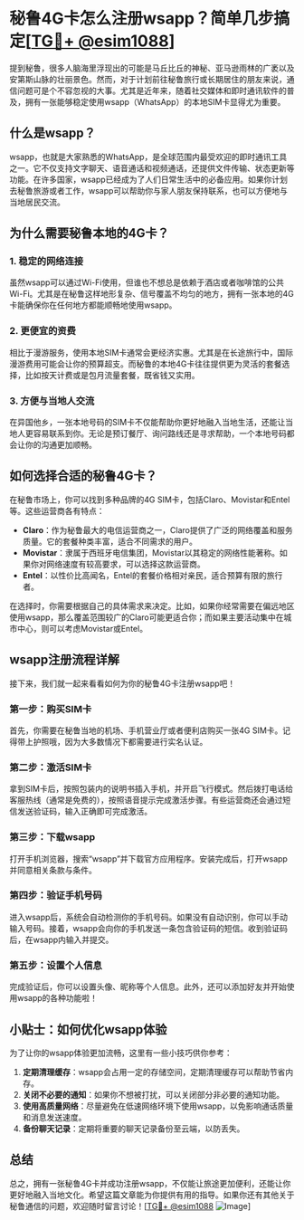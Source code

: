 # 秘鲁4G卡怎么注册wsapp？简单几步搞定[[TG💪+ @esim1088](https://t.me/s/esim1088)]

提到秘鲁，很多人脑海里浮现出的可能是马丘比丘的神秘、亚马逊雨林的广袤以及安第斯山脉的壮丽景色。然而，对于计划前往秘鲁旅行或长期居住的朋友来说，通信问题可是个不容忽视的大事。尤其是近年来，随着社交媒体和即时通讯软件的普及，拥有一张能够稳定使用wsapp（WhatsApp）的本地SIM卡显得尤为重要。

## 什么是wsapp？

wsapp，也就是大家熟悉的WhatsApp，是全球范围内最受欢迎的即时通讯工具之一。它不仅支持文字聊天、语音通话和视频通话，还提供文件传输、状态更新等功能。在许多国家，wsapp已经成为了人们日常生活中的必备应用。如果你计划去秘鲁旅游或者工作，wsapp可以帮助你与家人朋友保持联系，也可以方便地与当地居民交流。

## 为什么需要秘鲁本地的4G卡？

### 1. 稳定的网络连接
虽然wsapp可以通过Wi-Fi使用，但谁也不想总是依赖于酒店或者咖啡馆的公共Wi-Fi。尤其是在秘鲁这样地形复杂、信号覆盖不均匀的地方，拥有一张本地的4G卡能确保你在任何地方都能顺畅地使用wsapp。

### 2. 更便宜的资费
相比于漫游服务，使用本地SIM卡通常会更经济实惠。尤其是在长途旅行中，国际漫游费用可能会让你的预算超支。而秘鲁的本地4G卡往往提供更为灵活的套餐选择，比如按天计费或是包月流量套餐，既省钱又实用。

### 3. 方便与当地人交流
在异国他乡，一张本地号码的SIM卡不仅能帮助你更好地融入当地生活，还能让当地人更容易联系到你。无论是预订餐厅、询问路线还是寻求帮助，一个本地号码都会让你的沟通更加顺畅。

## 如何选择合适的秘鲁4G卡？

在秘鲁市场上，你可以找到多种品牌的4G SIM卡，包括Claro、Movistar和Entel等。这些运营商各有特点：

- **Claro**：作为秘鲁最大的电信运营商之一，Claro提供了广泛的网络覆盖和服务质量。它的套餐种类丰富，适合不同需求的用户。
- **Movistar**：隶属于西班牙电信集团，Movistar以其稳定的网络性能著称。如果你对网络速度有较高要求，可以选择这款运营商。
- **Entel**：以性价比高闻名，Entel的套餐价格相对亲民，适合预算有限的旅行者。

在选择时，你需要根据自己的具体需求来决定。比如，如果你经常需要在偏远地区使用wsapp，那么覆盖范围较广的Claro可能更适合你；而如果主要活动集中在城市中心，则可以考虑Movistar或Entel。

## wsapp注册流程详解

接下来，我们就一起来看看如何为你的秘鲁4G卡注册wsapp吧！

### 第一步：购买SIM卡
首先，你需要在秘鲁当地的机场、手机营业厅或者便利店购买一张4G SIM卡。记得带上护照哦，因为大多数情况下都需要进行实名认证。

### 第二步：激活SIM卡
拿到SIM卡后，按照包装内的说明书插入手机，并开启飞行模式。然后拨打电话给客服热线（通常是免费的），按照语音提示完成激活步骤。有些运营商还会通过短信发送验证码，输入正确即可完成激活。

### 第三步：下载wsapp
打开手机浏览器，搜索“wsapp”并下载官方应用程序。安装完成后，打开wsapp并同意相关条款与条件。

### 第四步：验证手机号码
进入wsapp后，系统会自动检测你的手机号码。如果没有自动识别，你可以手动输入号码。接着，wsapp会向你的手机发送一条包含验证码的短信。收到验证码后，在wsapp内输入并提交。

### 第五步：设置个人信息
完成验证后，你可以设置头像、昵称等个人信息。此外，还可以添加好友并开始使用wsapp的各种功能啦！

## 小贴士：如何优化wsapp体验

为了让你的wsapp体验更加流畅，这里有一些小技巧供你参考：

1. **定期清理缓存**：wsapp会占用一定的存储空间，定期清理缓存可以帮助节省内存。
2. **关闭不必要的通知**：如果你不想被打扰，可以关闭部分非必要的通知功能。
3. **使用高质量网络**：尽量避免在低速网络环境下使用wsapp，以免影响通话质量和消息发送速度。
4. **备份聊天记录**：定期将重要的聊天记录备份至云端，以防丢失。

## 总结

总之，拥有一张秘鲁4G卡并成功注册wsapp，不仅能让旅途更加便利，还能让你更好地融入当地文化。希望这篇文章能为你提供有用的指导。如果你还有其他关于秘鲁通信的问题，欢迎随时留言讨论！[[TG💪+ @esim1088](https://t.me/s/esim1088) ![Image](https://i.postimg.cc/4NQfJmqS/Snipaste-2025-05-13-00-14-12.png)]